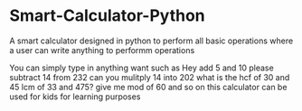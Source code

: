 # Smart-Calculator-Python
A smart calculator designed in python to perform all basic operations where a user can write anything to performm operations

You can simply type in anything want 
such as 
Hey add 5 and 10
please subtract 14 from 232
can you mulitply 14 into 202
what is the hcf of 30 and 45
lcm of 33 and 475?
give me mod of 60
and so on 
this calculator can be used for kids for learning purposes 
